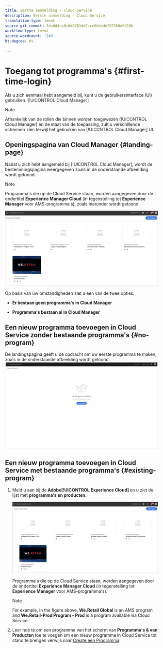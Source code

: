 ```yaml
---
title: Eerste aanmelding - Cloud Service
description: Eerste aanmelding - Cloud Service
translation-type: tm+mt
source-git-commit: 5da0d4cc8c6d8781dd7cce8bbbde207568a6d10b
workflow-type: tm+mt
source-wordcount: '243'
ht-degree: 0%

---
```



# Toegang tot programma&#39;s {#first-time-login}

Als u zich eenmaal hebt aangemeld bij, kunt u de gebruikersinterface (UI) gebruiken. [!UICONTROL Cloud Manager]

>[!NOTE]
>
>Afhankelijk van de rollen die binnen worden toegewezen [!UICONTROL Cloud Manager] en de staat van de toepassing, zult u verschillende schermen zien terwijl het gebruiken van [!UICONTROL Cloud Manager] UI.

## Openingspagina van Cloud Manager {#landing-page}

Nadat u zich hebt aangemeld bij [!UICONTROL Cloud Manager], wordt de bestemmingspagina weergegeven zoals in de onderstaande afbeelding wordt getoond.

>[!NOTE]
>
>Programma&#39;s die op de Cloud Service staan, worden aangegeven door de ondertitel **Experience Manager Cloud** (in tegenstelling tot **Experience Manager** voor AMS-programma&#39;s), zoals hieronder wordt getoond.

![](assets/first_timelogin1.png)


Op basis van uw omstandigheden ziet u een van de twee opties:

* **Er bestaan geen programma&#39;s in Cloud Manager**

* **Programma&#39;s bestaan al in Cloud Manager**

## Een nieuw programma toevoegen in Cloud Service zonder bestaande programma&#39;s {#no-program}


De landingspagina geeft u de opdracht om uw eerste programma te maken, zoals in de onderstaande afbeelding wordt getoond.
![](assets/first_timelogin0.png)


## Een nieuw programma toevoegen in Cloud Service met bestaande programma&#39;s {#existing-program}


1. Meld u aan bij de **Adobe[!UICONTROL Experience Cloud]** en u ziet de lijst met **programma&#39;s en producten**.

   ![](assets/first_timelogin1.png)

   Programma&#39;s die op de Cloud Service staan, worden aangegeven door de ondertitel **Experience Manager Cloud** (in tegenstelling tot **Experience Manager** voor AMS-programma&#39;s).

   >[!NOTE]
   >For example, in the figure above, **We.Retail Global** is an AMS program and **We.Retail-Prod Program - Prod** is a program available via Cloud Service.

1. Leer hoe te om een programma van het scherm van **Programma&#39;s &amp; van Producten** toe te voegen om een nieuw programma in Cloud Service tot stand te brengen verwijs naar [Create een Programma](/help/onboarding/getting-access-to-aem-in-cloud/creating-a-program.md).


